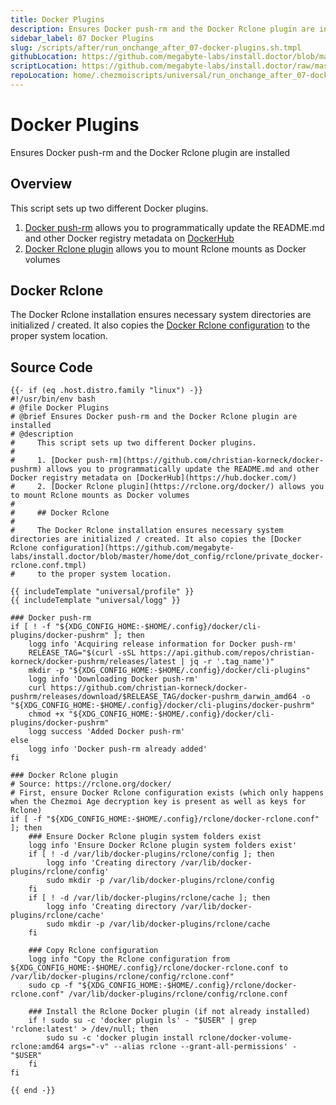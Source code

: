 ```yaml
---
title: Docker Plugins
description: Ensures Docker push-rm and the Docker Rclone plugin are installed
sidebar_label: 07 Docker Plugins
slug: /scripts/after/run_onchange_after_07-docker-plugins.sh.tmpl
githubLocation: https://github.com/megabyte-labs/install.doctor/blob/master/home/.chezmoiscripts/universal/run_onchange_after_07-docker-plugins.sh.tmpl
scriptLocation: https://github.com/megabyte-labs/install.doctor/raw/master/home/.chezmoiscripts/universal/run_onchange_after_07-docker-plugins.sh.tmpl
repoLocation: home/.chezmoiscripts/universal/run_onchange_after_07-docker-plugins.sh.tmpl
---
```

# Docker Plugins

Ensures Docker push-rm and the Docker Rclone plugin are installed

## Overview

This script sets up two different Docker plugins.

1. [Docker push-rm](https://github.com/christian-korneck/docker-pushrm) allows you to programmatically update the README.md and other Docker registry metadata on [DockerHub](https://hub.docker.com/)
2. [Docker Rclone plugin](https://rclone.org/docker/) allows you to mount Rclone mounts as Docker volumes

## Docker Rclone

The Docker Rclone installation ensures necessary system directories are initialized / created. It also copies the [Docker Rclone configuration](https://github.com/megabyte-labs/install.doctor/blob/master/home/dot_config/rclone/private_docker-rclone.conf.tmpl)
to the proper system location.



## Source Code

```
{{- if (eq .host.distro.family "linux") -}}
#!/usr/bin/env bash
# @file Docker Plugins
# @brief Ensures Docker push-rm and the Docker Rclone plugin are installed
# @description
#     This script sets up two different Docker plugins.
#
#     1. [Docker push-rm](https://github.com/christian-korneck/docker-pushrm) allows you to programmatically update the README.md and other Docker registry metadata on [DockerHub](https://hub.docker.com/)
#     2. [Docker Rclone plugin](https://rclone.org/docker/) allows you to mount Rclone mounts as Docker volumes
#
#     ## Docker Rclone
#
#     The Docker Rclone installation ensures necessary system directories are initialized / created. It also copies the [Docker Rclone configuration](https://github.com/megabyte-labs/install.doctor/blob/master/home/dot_config/rclone/private_docker-rclone.conf.tmpl)
#     to the proper system location.

{{ includeTemplate "universal/profile" }}
{{ includeTemplate "universal/logg" }}

### Docker push-rm
if [ ! -f "${XDG_CONFIG_HOME:-$HOME/.config}/docker/cli-plugins/docker-pushrm" ]; then
    logg info 'Acquiring release information for Docker push-rm'
    RELEASE_TAG="$(curl -sSL https://api.github.com/repos/christian-korneck/docker-pushrm/releases/latest | jq -r '.tag_name')"
    mkdir -p "${XDG_CONFIG_HOME:-$HOME/.config}/docker/cli-plugins"
    logg info 'Downloading Docker push-rm'
    curl https://github.com/christian-korneck/docker-pushrm/releases/download/$RELEASE_TAG/docker-pushrm_darwin_amd64 -o "${XDG_CONFIG_HOME:-$HOME/.config}/docker/cli-plugins/docker-pushrm"
    chmod +x "${XDG_CONFIG_HOME:-$HOME/.config}/docker/cli-plugins/docker-pushrm"
    logg success 'Added Docker push-rm'
else
    logg info 'Docker push-rm already added'
fi

### Docker Rclone plugin
# Source: https://rclone.org/docker/
# First, ensure Docker Rclone configuration exists (which only happens when the Chezmoi Age decryption key is present as well as keys for Rclone)
if [ -f "${XDG_CONFIG_HOME:-$HOME/.config}/rclone/docker-rclone.conf" ]; then
    ### Ensure Docker Rclone plugin system folders exist
    logg info 'Ensure Docker Rclone plugin system folders exist'
    if [ ! -d /var/lib/docker-plugins/rclone/config ]; then
        logg info 'Creating directory /var/lib/docker-plugins/rclone/config'
        sudo mkdir -p /var/lib/docker-plugins/rclone/config
    fi
    if [ ! -d /var/lib/docker-plugins/rclone/cache ]; then
        logg info 'Creating directory /var/lib/docker-plugins/rclone/cache'
        sudo mkdir -p /var/lib/docker-plugins/rclone/cache
    fi

    ### Copy Rclone configuration
    logg info "Copy the Rclone configuration from ${XDG_CONFIG_HOME:-$HOME/.config}/rclone/docker-rclone.conf to /var/lib/docker-plugins/rclone/config/rclone.conf"
    sudo cp -f "${XDG_CONFIG_HOME:-$HOME/.config}/rclone/docker-rclone.conf" /var/lib/docker-plugins/rclone/config/rclone.conf

    ### Install the Rclone Docker plugin (if not already installed)
    if ! sudo su -c 'docker plugin ls' - "$USER" | grep 'rclone:latest' > /dev/null; then
        sudo su -c 'docker plugin install rclone/docker-volume-rclone:amd64 args="-v" --alias rclone --grant-all-permissions' - "$USER"
    fi
fi

{{ end -}}
```
